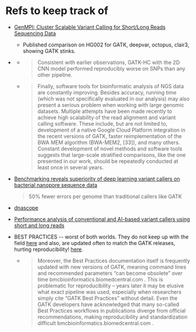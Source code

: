# Refs to keep track of

- [GenMPI: Cluster Scalable Variant Calling for
Short/Long Reads Sequencing Data](https://www.biorxiv.org/content/10.1101/2022.04.01.486779v1.full.pdf?utm_source=chatgpt.com)
    - Published comparison on HG002 for GATK, deepvar, octopus, clair3, showing GATK stinks.

- [](https://bmcgenomics.biomedcentral.com/articles/10.1186/s12864-022-08365-3?utm_source=chatgpt.com)
  - >  Consistent with earlier observations, GATK-HC with the 2D CNN model performed reproducibly worse on SNPs than any other pipeline.
  - > Finally, software tools for bioinformatic analysis of NGS data are constantly improving. Besides accuracy, running time (which was not specifically evaluated in our analysis) may also present a serious problem when working with large genomic datasets. Multiple attempts have been made recently to achieve high scalability of the read alignment and variant calling software. These include, but are not limited to, development of a native Google Cloud Platform integration in the recent versions of GATK, faster reimplementation of the BWA MEM algorithm (BWA-MEM2, [33]), and many others. Constant development of novel methods and software tools suggests that large-scale stratified comparisons, like the one presented in our work, should be repeatedly conducted at least once in several years.
- [Benchmarking reveals superiority of deep learning variant callers on bacterial nanopore sequence data](https://elifesciences.org/reviewed-preprints/98300v1?utm_source=chatgpt.com)
  > 50% fewer errors per genome than traditional callers like GATK

- [dnascope](https://www.researchgate.net/publication/360819474_DNAscope_High_accuracy_small_variant_calling_using_machine_learning)
- [Performance analysis of conventional and AI-based variant callers using short and long reads](https://bmcbioinformatics.biomedcentral.com/articles/10.1186/s12859-023-05596-3?utm_source=chatgpt.com)

- BEST PRACTICES -- worst of both worlds. They do not keep up with the field [here](https://bmcbioinformatics.biomedcentral.com/articles/10.1186/s12859-021-04317-y#:~:text=,and%20hamper%20reproducibility%20over%20time) and also, are updated often to match the GATK releases, hurting reproducibility! [here]().
  - > Moreover, the Best Practices documentation itself is frequently updated with new versions of GATK, meaning command lines and recommended parameters “can become obsolete” over time
bmcbioinformatics.biomedcentral.com
. This is problematic for reproducibility – years later it may be elusive what exact pipeline was used, especially when researchers simply cite “GATK Best Practices” without detail. Even the GATK developers have acknowledged that many so-called Best Practices workflows in publications diverge from official recommendations, making reproducibility and standardization difficult
bmcbioinformatics.biomedcentral.com
.

